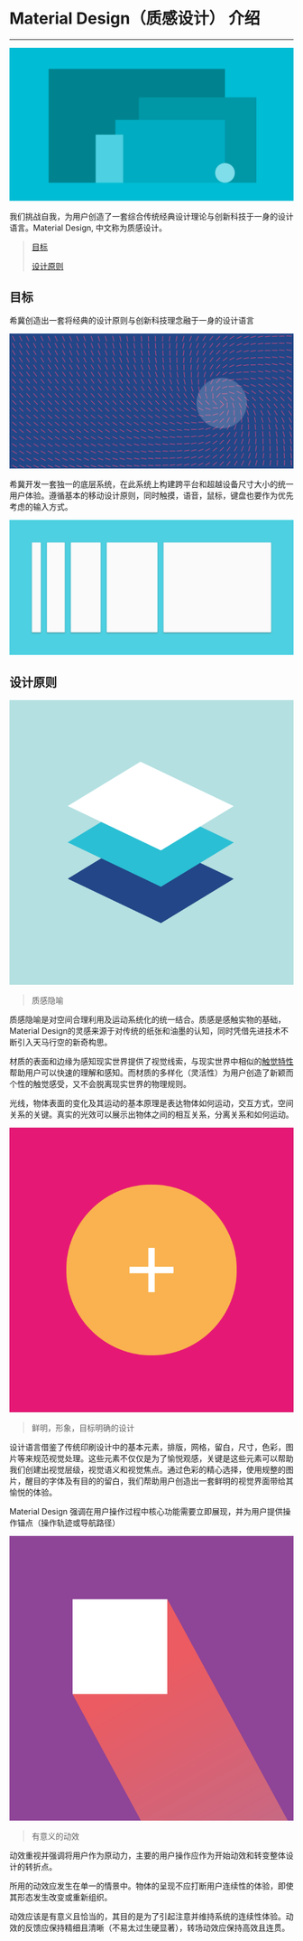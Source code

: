 # Material Design（质感设计） 介绍
----

![](/assets/materialdesign_introduction.png)

我们挑战自我，为用户创造了一套综合传统经典设计理论与创新科技于一身的设计语言。Material Design, 中文称为质感设计。

>[目标](#aim)
>
>[设计原则](#principle)

<h2 id="aim">目标</h2>

希冀创造出一套将经典的设计原则与创新科技理念融于一身的设计语言

![](/assets/materialdesign_goals_language.png)

希冀开发一套独一的底层系统，在此系统上构建跨平台和超越设备尺寸大小的统一用户体验。遵循基本的移动设计原则，同时触摸，语音，鼠标，键盘也要作为优先考虑的输入方式。

![](/assets/materialdesign-goals-cutrectangles_large_xhdpi.png)

<h2 id="principle">设计原则</h2>

![](/assets/materialdesign_principles_metaphor.png)



> 质感隐喻

质感隐喻是对空间合理利用及运动系统化的统一结合。质感是感触实物的基础，Material Design的灵感来源于对传统的纸张和油墨的认知，同时凭借先进技术不断引入天马行空的新奇构思。

材质的表面和边缘为感知现实世界提供了视觉线索，与现实世界中相似的[触觉特性](http://staff.pccu.edu.tw/~tdl/percep12.htm)帮助用户可以快速的理解和感知。而材质的多样化（灵活性）为用户创造了新颖而个性的触觉感受，又不会脱离现实世界的物理规则。

光线，物体表面的变化及其运动的基本原理是表达物体如何运动，交互方式，空间关系的关键。真实的光效可以展示出物体之间的相互关系，分离关系和如何运动。



![](/assets/materialdesign-principles-circleplus_large_xhdpi.png)



> 鲜明，形象，目标明确的设计

设计语言借鉴了传统印刷设计中的基本元素，排版，网格，留白，尺寸，色彩，图片等来规范视觉处理。这些元素不仅仅是为了愉悦观感，关键是这些元素可以帮助我们创建出视觉层级，视觉语义和视觉焦点。通过色彩的精心选择，使用规整的图片，醒目的字体及有目的的留白，我们帮助用户创造出一套鲜明的视觉界面带给其愉悦的体验。

Material Design 强调在用户操作过程中核心功能需要立即展现，并为用户提供操作锚点（操作轨迹或导航路径）



![](/assets/materialdesign-principles-flyingsquare_large_xhdpi.png)



> 有意义的动效

动效重视并强调将用户作为原动力，主要的用户操作应作为开始动效和转变整体设计的转折点。

所用的动效应发生在单一的情景中。物体的呈现不应打断用户连续性的体验，即使其形态发生改变或重新组织。

动效应该是有意义且恰当的，其目的是为了引起注意并维持系统的连续性体验。动效的反馈应保持精细且清晰（不易太过生硬显著），转场动效应保持高效且连贯。

